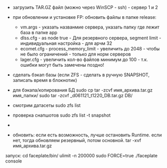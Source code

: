 - загрузить TAR.GZ файл (можно через WinSCP - ssh) - сервер 1 и 2
- при обновлении и установке FP:
 обновить файлы в папке release:
 	- vm.args - указать названмие сервера, указать папку где лежит база
 в папке app 
 	- dlss.cfg - as node true - Для резервного сервера, segment limit - индивидуальная настройка - для арчм 32
	- ecomet.cfg - process_memory_limit - увеличить до 2048 - чтобы не было ограничений - только для норм серверов
	- lager.cfg -  увеличить кол-во файлов минимум до 100 - т.к. ошибки могут быть замечены поздно!

- сделать бэкап базы (если ZFS - сделать в ручную SNAPSHOT, записать время в блокнотик)

- для бэкапа/копирования БД 
sudo cp 
tar -zcvf имя_архива.tar.gz имя_папки/
sudo tar -zcvf _d061121_t1220_DB.tar.gz DB/

- смотрим датасеты
sudo zfs list
- проверка снапшотов
sudo zfs list -t snapshot
- 


- обновить:
    если есть возможность, лучше остановить Runtime.
    если нет, тогда обновляем резервный, потом основной.
    tar -xvf имя_архива.tar.gz



    

запуск:
cd faceplate/bin/
ulimit -n 200000
sudo FORCE=true ./faceplate console

